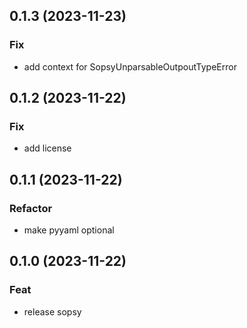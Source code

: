 ## 0.1.3 (2023-11-23)

### Fix

- add context for SopsyUnparsableOutpoutTypeError

## 0.1.2 (2023-11-22)

### Fix

- add license

## 0.1.1 (2023-11-22)

### Refactor

- make pyyaml optional

## 0.1.0 (2023-11-22)

### Feat

- release sopsy

